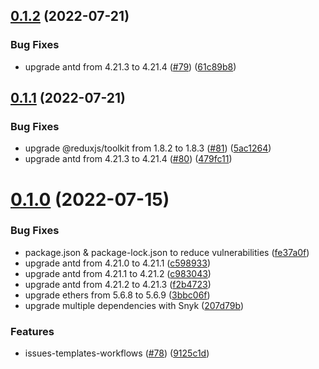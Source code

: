 ## [0.1.2](https://github.com/CryptoverseWeb3/CryptoverseWeb3.com/compare/v0.1.1...v0.1.2) (2022-07-21)


### Bug Fixes

* upgrade antd from 4.21.3 to 4.21.4 ([#79](https://github.com/CryptoverseWeb3/CryptoverseWeb3.com/issues/79)) ([61c89b8](https://github.com/CryptoverseWeb3/CryptoverseWeb3.com/commit/61c89b85fb25f797690f3e7ca6eb9ad9312b1051))



## [0.1.1](https://github.com/CryptoverseWeb3/CryptoverseWeb3.com/compare/v0.1.0...v0.1.1) (2022-07-21)


### Bug Fixes

* upgrade @reduxjs/toolkit from 1.8.2 to 1.8.3 ([#81](https://github.com/CryptoverseWeb3/CryptoverseWeb3.com/issues/81)) ([5ac1264](https://github.com/CryptoverseWeb3/CryptoverseWeb3.com/commit/5ac12642b6937c88ccddce6cf12e8da101a91285))
* upgrade antd from 4.21.3 to 4.21.4 ([#80](https://github.com/CryptoverseWeb3/CryptoverseWeb3.com/issues/80)) ([479fc11](https://github.com/CryptoverseWeb3/CryptoverseWeb3.com/commit/479fc113363115acd659b678465bd4c9c9a8610a))



# [0.1.0](https://github.com/CryptoverseWeb3/CryptoverseWeb3.com/compare/c598933d3802bb92effa34e5f039c2c58b6c9849...v0.1.0) (2022-07-15)


### Bug Fixes

* package.json & package-lock.json to reduce vulnerabilities ([fe37a0f](https://github.com/CryptoverseWeb3/CryptoverseWeb3.com/commit/fe37a0f417fb32127973cef34bb1a5d700889e74))
* upgrade antd from 4.21.0 to 4.21.1 ([c598933](https://github.com/CryptoverseWeb3/CryptoverseWeb3.com/commit/c598933d3802bb92effa34e5f039c2c58b6c9849))
* upgrade antd from 4.21.1 to 4.21.2 ([c983043](https://github.com/CryptoverseWeb3/CryptoverseWeb3.com/commit/c9830439d7e7b2d2ca759a703831de16ad579723))
* upgrade antd from 4.21.2 to 4.21.3 ([f2b4723](https://github.com/CryptoverseWeb3/CryptoverseWeb3.com/commit/f2b472318d329bd230ed32c033bf6f628c059f05))
* upgrade ethers from 5.6.8 to 5.6.9 ([3bbc06f](https://github.com/CryptoverseWeb3/CryptoverseWeb3.com/commit/3bbc06f5088974f1b95664c1f8a6ec4fcf9a4eff))
* upgrade multiple dependencies with Snyk ([207d79b](https://github.com/CryptoverseWeb3/CryptoverseWeb3.com/commit/207d79b7a4651239e815036645cd8912e2cb48f8))


### Features

* issues-templates-workflows ([#78](https://github.com/CryptoverseWeb3/CryptoverseWeb3.com/issues/78)) ([9125c1d](https://github.com/CryptoverseWeb3/CryptoverseWeb3.com/commit/9125c1d49fe481c2d30f5352c583cf13b998a4ba))



